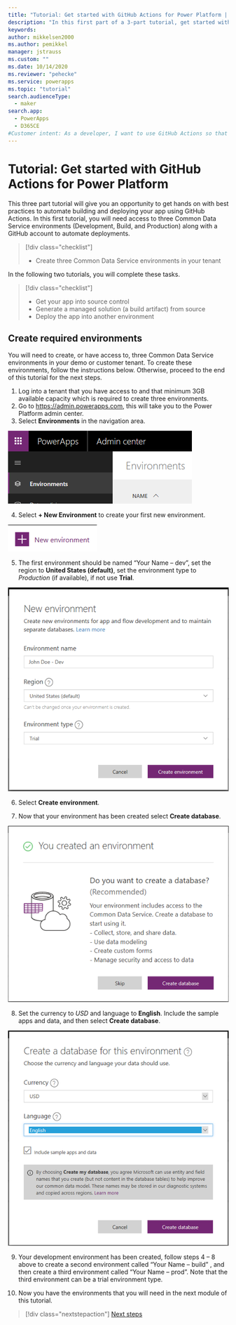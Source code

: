 ```yaml
---
title: "Tutorial: Get started with GitHub Actions for Power Platform | Microsoft Docs"
description: "In this first part of a 3-part tutorial, get started with GitHub Actions for Power Platform by creating three environments for use in the other tutorials."
keywords: 
author: mikkelsen2000
ms.author: pemikkel
manager: jstrauss
ms.custom: ""
ms.date: 10/14/2020
ms.reviewer: "pehecke"
ms.service: powerapps
ms.topic: "tutorial"
search.audienceType: 
  - maker
search.app: 
  - PowerApps
  - D365CE
#Customer intent: As a developer, I want to use GitHub Actions so that my solution builds and deployment will be automated.
---
```


# Tutorial: Get started with GitHub Actions for Power Platform

This three part tutorial will give you an opportunity to get hands on with best practices to automate building and deploying your app using GitHub Actions. In this first tutorial, you will need access to three Common Data Service environments (Development, Build, and Production) along with a GitHub account to automate deployments.

> [!div class="checklist"]
> * Create three Common Data Service environments in your tenant

In the following two tutorials, you will complete these tasks.

> [!div class="checklist"]
> * Get your app into source control
> * Generate a managed solution (a build artifact) from source
> * Deploy the app into another environment

## Create required environments

You will need to create, or have access to, three Common Data Service environments in your demo or customer tenant. To create these environments, follow the instructions below. Otherwise, proceed to the end of this tutorial for the next steps.

1. Log into a tenant that you have access to and that minimum 3GB available capacity which is required to create three environments.
2. Go to https://admin.powerapps.com, this will take you to the Power Platform admin center.
3. Select **Environments** in the navigation area.

![Select environment](../media/github-actions-tutorial/gh-lab-0.30.png "Select environment")

4. Select **+ New Environment** to create your first new environment.

![New environment](../media/github-actions-tutorial/gh-lab-0.40.png "New environment")

5. The first environment should be named “Your Name – dev”, set the region to **United States (default)**, set the environment type to *Production* (if available),  if not use **Trial**.

![Create environment](../media/github-actions-tutorial/gh-lab-0.50.png "Create environment")

6. Select **Create environment**.

7. Now that your environment has been created select **Create database**.

![Select environment](../media/github-actions-tutorial/gh-lab-0.70.png "Select environment")

8. Set the currency to *USD* and language to **English**. Include the sample apps and data, and then select **Create database**.

![Set currency](../media/github-actions-tutorial/gh-lab-0.80.png "Set currency")

9. Your development environment has been created, follow steps 4 – 8 above to create a second environment called “Your Name – build” , and then create a third environment called “Your Name – prod”. Note that the third environment can be a trial environment type.

10.	Now you have the environments that you will need in the next module of this tutorial.

> [!div class="nextstepaction"]
> [Next steps](./github-actions-1.md)
